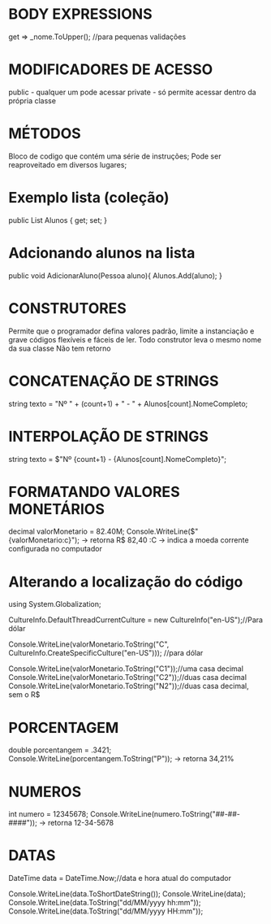 # BODY EXPRESSIONS
get => _nome.ToUpper(); //para pequenas validações

# MODIFICADORES DE ACESSO
public - qualquer um pode acessar
private - só permite acessar dentro da própria classe

# MÉTODOS
Bloco de codigo que contém uma série de instruções;
Pode ser reaproveitado em diversos lugares;


# Exemplo lista (coleção)
public List<Pessoa> Alunos { get; set; }
# Adcionando alunos na lista
 public void AdicionarAluno(Pessoa aluno){
            Alunos.Add(aluno);
        }

# CONSTRUTORES
Permite que o programador defina valores padrão, limite a instanciação e grave códigos flexíveis e fáceis de ler.
Todo construtor leva o mesmo nome da sua classe
Não tem retorno

# CONCATENAÇÃO DE STRINGS
string texto = "Nº " + (count+1) + " - " + Alunos[count].NomeCompleto;

# INTERPOLAÇÃO DE STRINGS
string texto = $"Nº {count+1} - {Alunos[count].NomeCompleto}";

# FORMATANDO VALORES MONETÁRIOS
decimal valorMonetario = 82.40M;
Console.WriteLine($"{valorMonetario:c}"); -> retorna R$ 82,40
:C -> indica a moeda corrente configurada no computador

# Alterando a localização do código
using System.Globalization;

CultureInfo.DefaultThreadCurrentCulture = new CultureInfo("en-US");//Para dólar

Console.WriteLine(valorMonetario.ToString("C", CultureInfo.CreateSpecificCulture("en-US"))); //para dólar

Console.WriteLine(valorMonetario.ToString("C1"));//uma casa decimal
Console.WriteLine(valorMonetario.ToString("C2"));//duas casa decimal
Console.WriteLine(valorMonetario.ToString("N2"));//duas casa decimal, sem o R$

# PORCENTAGEM
double porcentangem = .3421;
Console.WriteLine(porcentangem.ToString("P")); -> retorna 34,21%

# NUMEROS
int numero = 12345678;
Console.WriteLine(numero.ToString("##-##-####")); -> retorna 12-34-5678

# DATAS
DateTime data = DateTime.Now;//data e hora atual do computador

Console.WriteLine(data.ToShortDateString());
Console.WriteLine(data);
Console.WriteLine(data.ToString("dd/MM/yyyy hh:mm"));
Console.WriteLine(data.ToString("dd/MM/yyyy HH:mm"));